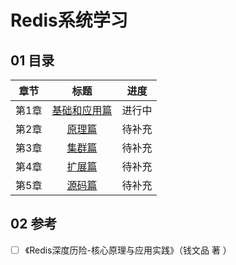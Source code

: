 # Redis系统学习




## 01 <i class="icon-list"></i> 目录
| 章节  |               标题                |  进度  |
| :---: | :-------------------------------: | :----: |
| 第1章 | [基础和应用篇](./基础和应用篇.md) | 进行中 |
| 第2章 |       [原理篇](./原理篇.md)       | 待补充 |
| 第3章 |       [集群篇](./集群篇.md)       | 待补充 |
| 第4章 |       [扩展篇](./扩展篇.md)       | 待补充 |
| 第5章 |       [源码篇](./源码篇.md)       | 待补充 |


## 02 <i class="icon-desktop"></i> 参考

- [ ] 《Redis深度历险-核心原理与应用实践》（钱文品 著 ）
